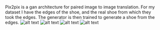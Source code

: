 Pix2pix is a gan architecture for paired image to image translation. 
For my dataset I have the edges of the shoe, and the real shoe from which they took the edges.
The generator is then trained to generate a shoe from the edges.
![alt text](https://github.com/DavidCanoRosillo/GANS/blob/master/pix2pix/results/Screenshot%202022-03-23%20at%2012.34.13.png)
![alt text](https://github.com/DavidCanoRosillo/GANS/blob/master/pix2pix/results/Screenshot%202022-03-23%20at%2012.34.35.png)
![alt text](https://github.com/DavidCanoRosillo/GANS/blob/master/pix2pix/results/Screenshot%202022-03-23%20at%2012.34.46.png)
![alt text](https://github.com/DavidCanoRosillo/GANS/blob/master/pix2pix/results/Screenshot%202022-03-23%20at%2012.34.53.png)
